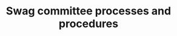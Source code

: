 ---
id: swag-committee-process
description: Processes and procedures that guide the swag committee
title: Swag committee processes and procedures
sidebar_position: 2
tags: ["process"]

---